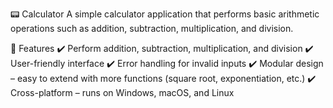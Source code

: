 📟 Calculator
A simple calculator application that performs basic arithmetic operations such as addition, subtraction, multiplication, and division.

🚀 Features
✔️ Perform addition, subtraction, multiplication, and division
✔️ User-friendly interface
✔️ Error handling for invalid inputs
✔️ Modular design – easy to extend with more functions (square root, exponentiation, etc.)
✔️ Cross-platform – runs on Windows, macOS, and Linux
